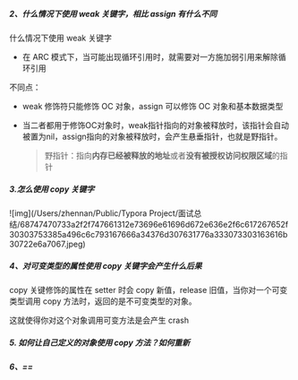 ##### 2、什么情况下使用 weak 关键字，相比 assign 有什么不同

什么情况下使用 weak 关键字

- 在 ARC 模式下，当可能出现循环引用时，就需要对一方施加弱引用来解除循环引用

不同点：

- weak 修饰符只能修饰 OC 对象，assign 可以修饰 OC 对象和基本数据类型

- 当二者都用于修饰OC对象时，weak指针指向的对象被释放时，该指针会自动被置为nil，assign指向的对象被释放时，会产生悬垂指针，也就是野指针。

  > 野指针：指向**内存已经被释放的地址**或者**没有被授权访问权限区域**的指针



##### 3.怎么使用 copy 关键字

![img](/Users/zhennan/Public/Typora Project/面试总结/68747470733a2f2f747661312e73696e61696d672e636e2f6c617267652f30303753385a496c6c793167666a34376d307631776a333073303163616b30722e6a7067.jpeg)



##### 4、对可变类型的属性使用 copy 关键字会产生什么后果

copy 关键修饰的属性在 setter 时会 copy 新值，release 旧值，当你对一个可变类型调用 copy 方法时，返回的是不可变类型的对象。

这就使得你对这个对象调用可变方法是会产生 crash



##### 5. 如何让自己定义的对象使用 copy 方法？如何重新

##### 6、==